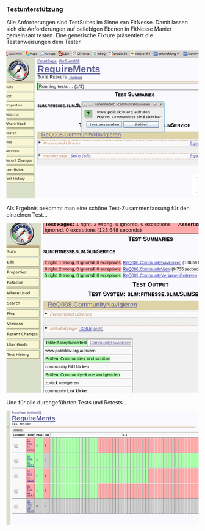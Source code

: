 ### Testunterstützung
Alle Anforderungen sind TestSuites im Sinne von FitNesse. Damit lassen sich die Anforderungen auf beliebigen Ebenen in FitNesse Manier gemeinsam testen. Eine generische Fixture präsentiert die Testanweisungen dem Tester.

![Abbildung 12: Teilautomatische Testunterstützung][test1]

[test1]: https://raw.githubusercontent.com/DomainDrivenArchitecture/ddaArchitecture/requirements/images/FitnesseTestunterstuetzung1.png "Abbildung 12: Teilautomatische Testunterstützung"

Als Ergebnis bekommt man eine schöne Test-Zusammenfassung für den einzelnen Test…

![Abbildung 13: Mehrere Abnahmetests in einer Suite zusammengefasst][test2]

[test2]: https://raw.githubusercontent.com/DomainDrivenArchitecture/ddaArchitecture/requirements/images/FitnesseTestunterstuetzung2.png "Abbildung 13: Mehrere Abnahmetests in einer Suite zusammengefasst"

Und für alle durchgeführten Tests und Retests ...

![Abbildung 14: Ein historischer Überblick über die letzten Testdurchführungen][test3]

[test3]: https://raw.githubusercontent.com/DomainDrivenArchitecture/ddaArchitecture/requirements/images/FitnesseTestunterstuetzung3.png "Abbildung 14: Ein historischer Überblick über die letzten Testdurchführungen"